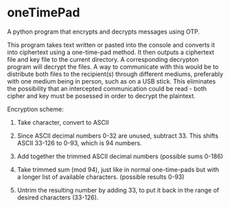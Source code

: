 # oneTimePad
A python program that encrypts and decrypts messages using OTP.

This program takes text written or pasted into the console and converts it into ciphertext using a one-time-pad method. It then outputs a ciphertext file and key file to the current directory. A corresponding decrypton program will decrypt the files. A way to communicate with this would be to distribute both files to the recipient(s) through different mediums, preferably with one medium being in person, such as on a USB stick. This eliminates the possibility that an intercepted communication could be read - both cipher and key must be posessed in order to decrypt the plaintext.

Encryption scheme:

1. Take character, convert to ASCII

2. Since ASCII decimal numbers 0-32 are unused, subtract 33. This shifts ASCII 33-126 to 0-93, which is 94 numbers.

3. Add together the trimmed ASCII decimal numbers (possible sums 0-186)

4. Take trimmed sum (mod 94), just like in normal one-time-pads but with a longer list of available characters. (possible results 0-93)

5. Untrim the resulting number by adding 33, to put it back in the range of desired characters (33-126).
